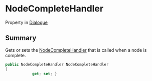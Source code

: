 # NodeCompleteHandler

Property in [Dialogue](yarn.dialogue.md)

## Summary

Gets or sets the [NodeCompleteHandler](yarn.nodecompletehandler.md) that is called when a node is complete.

```csharp
public NodeCompleteHandler NodeCompleteHandler
{
            get; set; }
```
